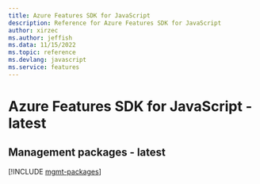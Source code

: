 ```yaml
---
title: Azure Features SDK for JavaScript
description: Reference for Azure Features SDK for JavaScript
author: xirzec
ms.author: jeffish
ms.data: 11/15/2022
ms.topic: reference
ms.devlang: javascript
ms.service: features
---
```

# Azure Features SDK for JavaScript - latest

## Management packages - latest
[!INCLUDE [mgmt-packages](features-mgmt-index.md)]